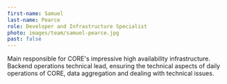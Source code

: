 ```yaml
---
first-name: Samuel
last-name: Pearce
role: Developer and Infrastructure Specialist
photo: images/team/samuel-pearce.jpg
past: false
---
```

Main responsible for CORE's impressive high availability infrastructure.
Backend operations technical lead, ensuring the technical aspects of daily
operations of CORE, data aggregation and dealing with technical issues.
